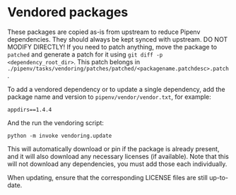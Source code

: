# Vendored packages

These packages are copied as-is from upstream to reduce Pipenv dependencies.
They should always be kept synced with upstream. DO NOT MODIFY DIRECTLY! If
you need to patch anything, move the package to `patched` and generate a
patch for it using `git diff -p <dependency_root_dir>`. This patch belongs
in `./pipenv/tasks/vendoring/patches/patched/<packagename.patchdesc>.patch`.

To add a vendored dependency or to update a single dependency, add the package
name and version to `pipenv/vendor/vendor.txt`, for example:

```
appdirs==1.4.4
```

And the run the vendoring script:

```
python -m invoke vendoring.update
```

This will automatically download or pin if the package is already present,
and it will also download any necessary licenses (if available).
Note that this will not download any dependencies, you must add those each
individually.

When updating, ensure that the corresponding LICENSE files are still
up-to-date.

